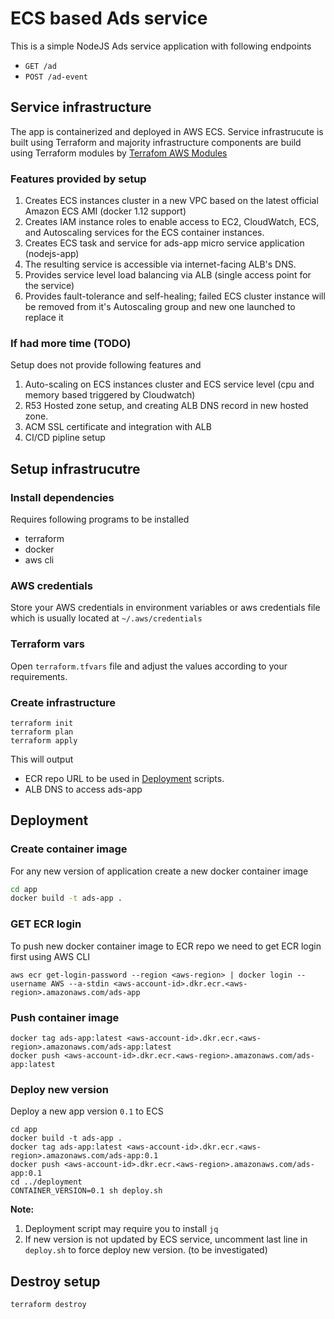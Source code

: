 # ECS based Ads service

This is a simple NodeJS Ads service application with following endpoints

- `GET /ad`
- `POST /ad-event`

## Service infrastructure
The app is containerized and deployed in AWS ECS.
Service infrastrucute is built using Terraform and majority infrastructure components are build using Terraform modules by [Terrafom AWS Modules](https://github.com/terraform-aws-modules)

### Features provided by setup
1. Creates ECS instances cluster in a new VPC based on the latest official Amazon ECS AMI (docker 1.12 support)
1. Creates IAM instance roles to enable access to EC2, CloudWatch, ECS,  and Autoscaling services for the ECS container instances.
1. Creates ECS task and service for ads-app micro service application (nodejs-app)
1. The resulting service is accessible via internet-facing ALB's DNS. 
1. Provides service level load balancing via ALB (single access point for the service)
1. Provides fault-tolerance and self-healing; failed ECS cluster instance will be removed from it's Autoscaling group and new one launched to replace it

### If had more time (TODO)
Setup does not provide following features and  
1. Auto-scaling on ECS instances cluster and ECS service level (cpu and memory based triggered by Cloudwatch)
1. R53 Hosted zone setup, and creating ALB DNS record in new hosted zone.
1. ACM SSL certificate and integration with ALB
1. CI/CD pipline setup

## Setup infrastrucutre
### Install dependencies
Requires following programs to be installed
* terraform
* docker
* aws cli

### AWS credentials
Store your AWS credentials in environment variables or aws credentials file which is usually located at `~/.aws/credentials`

### Terraform vars
Open `terraform.tfvars` file and adjust the values according to your requirements.

### Create infrastructure
```
terraform init
terraform plan
terraform apply
```
This will output
* ECR repo URL to be used in [Deployment](#deployment) scripts.
* ALB DNS to access ads-app

## Deployment

### Create container image
For any new version of application create a new docker container image 
```bash
cd app
docker build -t ads-app .
```
### GET ECR login
To push new docker container image to ECR repo we need to get ECR login first using AWS CLI
```
aws ecr get-login-password --region <aws-region> | docker login --username AWS --a-stdin <aws-account-id>.dkr.ecr.<aws-region>.amazonaws.com/ads-app
```

### Push container image
```
docker tag ads-app:latest <aws-account-id>.dkr.ecr.<aws-region>.amazonaws.com/ads-app:latest
docker push <aws-account-id>.dkr.ecr.<aws-region>.amazonaws.com/ads-app:latest
```

### Deploy new version
Deploy a new app version `0.1` to ECS 
```
cd app
docker build -t ads-app .
docker tag ads-app:latest <aws-account-id>.dkr.ecr.<aws-region>.amazonaws.com/ads-app:0.1
docker push <aws-account-id>.dkr.ecr.<aws-region>.amazonaws.com/ads-app:0.1
cd ../deployment
CONTAINER_VERSION=0.1 sh deploy.sh
```
**Note:**
1. Deployment script may require you to install `jq`
1. If new version is not updated by ECS service, uncomment last line in `deploy.sh` to force deploy new version. (to be investigated)

## Destroy setup
```
terraform destroy
```
